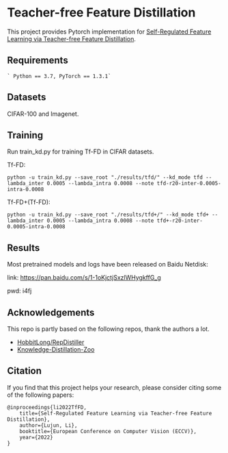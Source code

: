 # Teacher-free Feature Distillation

This project provides Pytorch implementation for [Self-Regulated Feature Learning via Teacher-free Feature Distillation](https://lilujunai.github.io/Teacher-free-Distillation/).

## Requirements
```
` Python == 3.7, PyTorch == 1.3.1`
```

## Datasets
CIFAR-100 and Imagenet.


## Training
Run train_kd.py for training Tf-FD in CIFAR datasets. 

Tf-FD:


`python -u train_kd.py --save_root "./results/tfd/" --kd_mode tfd --lambda_inter 0.0005 --lambda_intra 0.0008 --note tfd-r20-inter-0.0005-intra-0.0008`


Tf-FD+(Tf-FD):


`python -u train_kd.py --save_root "./results/tfd+/" --kd_mode tfd+ --lambda_inter 0.0005 --lambda_intra 0.0008 --note tfd+-r20-inter-0.0005-intra-0.0008`


## Results
Most pretrained models and logs have been released on Baidu Netdisk:

link: https://pan.baidu.com/s/1-1oKjctjSxzlWHygkffG_g

pwd: i4fj

## Acknowledgements
This repo is partly based on the following repos, thank the authors a lot.
- [HobbitLong/RepDistiller](https://github.com/HobbitLong/RepDistiller)
- [Knowledge-Distillation-Zoo](https://github.com/AberHu/Knowledge-Distillation-Zoo)

## Citation
If you find that this project helps your research, please consider citing some of the following papers:

```
@inproceedings{li2022TfFD,
    title={Self-Regulated Feature Learning via Teacher-free Feature Distillation},
    author={Lujun, Li},
    booktitle={European Conference on Computer Vision (ECCV)},
    year={2022}
}
```

